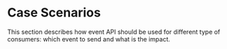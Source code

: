 # Case Scenarios

This section describes how event API should be used for different type of consumers: which event to send and what is the impact.

